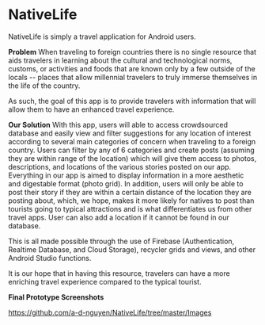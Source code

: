 # NativeLife

NativeLife is simply a travel application for Android users. 

**Problem**
When traveling to foreign countries there is no single resource that aids travelers in learning about the cultural and technological norms, customs, or activities and foods that are known only by a few outside of the locals -- places that allow millennial travelers to truly immerse themselves in the life of the country.

As such, the goal of this app is to provide travelers with information that will allow them to have an enhanced travel experience. 

**Our Solution**
With this app, users will able to access crowdsourced database and easily view and filter suggestions for any location of interest according to several main categories of concern when traveling to a foreign country. Users can filter by any of 6 categories and create posts (assuming they are within range of the location) which will give them access to photos, descriptions, and locations of the various stories posted on our app. Everything in our app is aimed to display information in a more aesthetic and digestable format (photo grid). In addition, users will only be able to post their story if they are within a certain distance of the location they are posting about, which, we hope, makes it more likely for natives to post than tourists going to typical attractions and is what differentiates us from other travel apps.  User can also add a location if it cannot be found in our database.

This is all made possible through the use of Firebase (Authentication, Realtime Database, and Cloud Storage), recycler grids and views, and other Android Studio functions.

It is our hope that in having this resource, travelers can have a more enriching travel experience compared to the typical tourist.

**Final Prototype Screenshots**

https://github.com/a-d-nguyen/NativeLife/tree/master/Images
